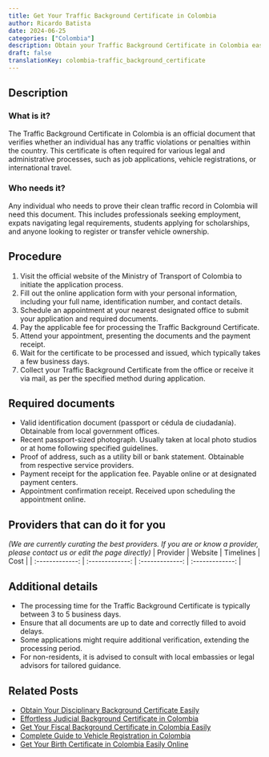 ```yaml
---
title: Get Your Traffic Background Certificate in Colombia
author: Ricardo Batista
date: 2024-06-25
categories: ["Colombia"]
description: Obtain your Traffic Background Certificate in Colombia easily. Follow our streamlined process and gather all necessary documents.
draft: false
translationKey: colombia-traffic_background_certificate
---
```


## Description
### What is it?
The Traffic Background Certificate in Colombia is an official document that verifies whether an individual has any traffic violations or penalties within the country. This certificate is often required for various legal and administrative processes, such as job applications, vehicle registrations, or international travel.

### Who needs it?
Any individual who needs to prove their clean traffic record in Colombia will need this document. This includes professionals seeking employment, expats navigating legal requirements, students applying for scholarships, and anyone looking to register or transfer vehicle ownership.

## Procedure

1. Visit the official website of the Ministry of Transport of Colombia to initiate the application process.
2. Fill out the online application form with your personal information, including your full name, identification number, and contact details.
3. Schedule an appointment at your nearest designated office to submit your application and required documents.
4. Pay the applicable fee for processing the Traffic Background Certificate.
5. Attend your appointment, presenting the documents and the payment receipt.
6. Wait for the certificate to be processed and issued, which typically takes a few business days.
7. Collect your Traffic Background Certificate from the office or receive it via mail, as per the specified method during application.


## Required documents

- Valid identification document (passport or cédula de ciudadanía). Obtainable from local government offices.
- Recent passport-sized photograph. Usually taken at local photo studios or at home following specified guidelines.
- Proof of address, such as a utility bill or bank statement. Obtainable from respective service providers.
- Payment receipt for the application fee. Payable online or at designated payment centers.
- Appointment confirmation receipt. Received upon scheduling the appointment online.


## Providers that can do it for you
_(We are currently curating the best providers. If you are or know a provider, please contact us or edit the page directly)_
| Provider        |     Website     |     Timelines    |       Cost      |
| :-------------: | :-------------: |  :-------------: | :-------------: |

## Additional details

- The processing time for the Traffic Background Certificate is typically between 3 to 5 business days.
- Ensure that all documents are up to date and correctly filled to avoid delays.
- Some applications might require additional verification, extending the processing period.
- For non-residents, it is advised to consult with local embassies or legal advisors for tailored guidance.




## Related Posts

- [Obtain Your Disciplinary Background Certificate Easily](https://tramitit.com/guides/colombia/disciplinary_background_certificate/)
- [Effortless Judicial Background Certificate in Colombia](https://tramitit.com/guides/colombia/judicial_background_certificate/)
- [Get Your Fiscal Background Certificate in Colombia Easily](https://tramitit.com/guides/colombia/fiscal_background_certificate/)
- [Complete Guide to Vehicle Registration in Colombia](https://tramitit.com/guides/colombia/vehicle_registration/)
- [Get Your Birth Certificate in Colombia Easily Online](https://tramitit.com/guides/colombia/birth_certificate/)